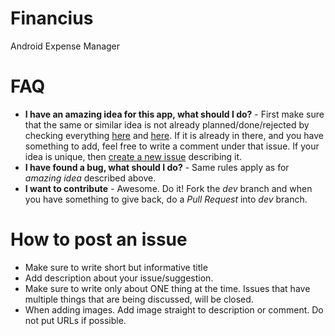 # Financius
Android Expense Manager

# FAQ
- **I have an amazing idea for this app, what should I do?** - First make sure that the same or similar idea is not already planned/done/rejected by checking everything [here](https://github.com/mvarnagiris/Financius/issues?state=open) and [here](https://github.com/mvarnagiris/Financius/issues?page=1&state=closed). If it is already in there, and you have something to add, feel free to write a comment under that issue. If your idea is unique, then [create a new issue](https://github.com/mvarnagiris/Financius/issues/new) describing it.
- **I have found a bug, what should I do?** - Same rules apply as for *amazing idea* described above.
- **I want to contribute** - Awesome. Do it! Fork the *dev* branch and when you have something to give back, do a *Pull Request* into *dev* branch.

# How to post an issue
- Make sure to write short but informative title
- Add description about your issue/suggestion.
- Make sure to write only about ONE thing at the time. Issues that have multiple things that are being discussed, will be closed.
- When adding images. Add image straight to description or comment. Do not put URLs if possible.
